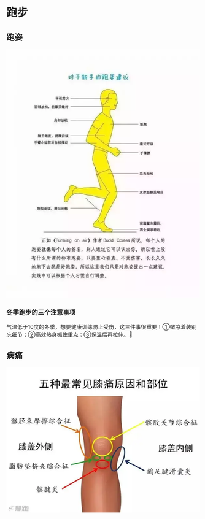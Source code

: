 # 跑步

## 跑姿

![](./src/bceeacdbca3db0a52007092766330f9f.jpg)
  
### 冬季跑步的三个注意事项

气温低于10度的冬季，想要健康训练防止受伤，这三件事很重要！①微凉着装别忘细节；②高效热身抓住重点；③保温后再拉伸。[🔗](https://weibo.com/1699432410/L1WQzrxLH)


## 病痛

![](./src/8b10cade19747b85d2f63f6d682cb6b6.jpg)